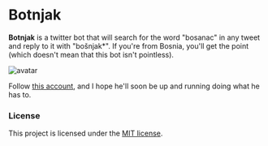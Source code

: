 # Botnjak

__Botnjak__ is a twitter bot that will search for the word "bosanac" in any tweet and reply to it with "bošnjak*". If you're from Bosnia, you'll get the point (which doesn't mean that this bot isn't pointless).

![avatar](https://github.com/TheAdnan/Botnjak/blob/master/avatar.png?raw=true)

Follow [this account](https://twitter.com/botnjak), and I hope he'll soon be up and running doing what he has to.



### License

This project is licensed under the [MIT license].

[MIT license]: LICENSE
